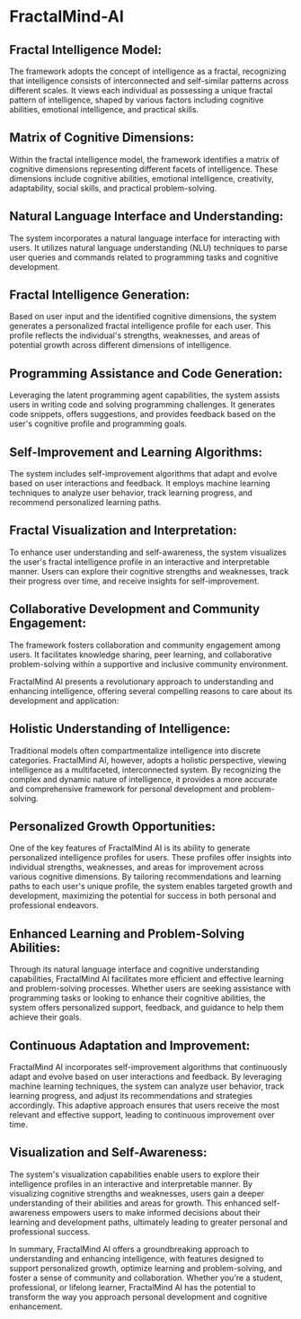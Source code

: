 # FractalMind-AI

## Fractal Intelligence Model:
The framework adopts the concept of intelligence as a fractal, recognizing that intelligence consists of interconnected and self-similar patterns across different scales.
It views each individual as possessing a unique fractal pattern of intelligence, shaped by various factors including cognitive abilities, emotional intelligence, and practical skills.
## Matrix of Cognitive Dimensions:
Within the fractal intelligence model, the framework identifies a matrix of cognitive dimensions representing different facets of intelligence.
These dimensions include cognitive abilities, emotional intelligence, creativity, adaptability, social skills, and practical problem-solving.
## Natural Language Interface and Understanding:
The system incorporates a natural language interface for interacting with users.
It utilizes natural language understanding (NLU) techniques to parse user queries and commands related to programming tasks and cognitive development.
## Fractal Intelligence Generation:
Based on user input and the identified cognitive dimensions, the system generates a personalized fractal intelligence profile for each user.
This profile reflects the individual's strengths, weaknesses, and areas of potential growth across different dimensions of intelligence.
## Programming Assistance and Code Generation:
Leveraging the latent programming agent capabilities, the system assists users in writing code and solving programming challenges.
It generates code snippets, offers suggestions, and provides feedback based on the user's cognitive profile and programming goals.
## Self-Improvement and Learning Algorithms:
The system includes self-improvement algorithms that adapt and evolve based on user interactions and feedback.
It employs machine learning techniques to analyze user behavior, track learning progress, and recommend personalized learning paths.
## Fractal Visualization and Interpretation:
To enhance user understanding and self-awareness, the system visualizes the user's fractal intelligence profile in an interactive and interpretable manner.
Users can explore their cognitive strengths and weaknesses, track their progress over time, and receive insights for self-improvement.
## Collaborative Development and Community Engagement:
The framework fosters collaboration and community engagement among users.
It facilitates knowledge sharing, peer learning, and collaborative problem-solving within a supportive and inclusive community environment.

FractalMind AI presents a revolutionary approach to understanding and enhancing intelligence, offering several compelling reasons to care about its development and application:

## Holistic Understanding of Intelligence: 
Traditional models often compartmentalize intelligence into discrete categories. FractalMind AI, however, adopts a holistic perspective, viewing intelligence as a multifaceted, interconnected system. By recognizing the complex and dynamic nature of intelligence, it provides a more accurate and comprehensive framework for personal development and problem-solving.
## Personalized Growth Opportunities: 
One of the key features of FractalMind AI is its ability to generate personalized intelligence profiles for users. These profiles offer insights into individual strengths, weaknesses, and areas for improvement across various cognitive dimensions. By tailoring recommendations and learning paths to each user's unique profile, the system enables targeted growth and development, maximizing the potential for success in both personal and professional endeavors.
## Enhanced Learning and Problem-Solving Abilities: 
Through its natural language interface and cognitive understanding capabilities, FractalMind AI facilitates more efficient and effective learning and problem-solving processes. Whether users are seeking assistance with programming tasks or looking to enhance their cognitive abilities, the system offers personalized support, feedback, and guidance to help them achieve their goals.
## Continuous Adaptation and Improvement:
FractalMind AI incorporates self-improvement algorithms that continuously adapt and evolve based on user interactions and feedback. By leveraging machine learning techniques, the system can analyze user behavior, track learning progress, and adjust its recommendations and strategies accordingly. This adaptive approach ensures that users receive the most relevant and effective support, leading to continuous improvement over time.
## Visualization and Self-Awareness: 
The system's visualization capabilities enable users to explore their intelligence profiles in an interactive and interpretable manner. By visualizing cognitive strengths and weaknesses, users gain a deeper understanding of their abilities and areas for growth. This enhanced self-awareness empowers users to make informed decisions about their learning and development paths, ultimately leading to greater personal and professional success.

In summary, FractalMind AI offers a groundbreaking approach to understanding and enhancing intelligence, with features designed to support personalized growth, optimize learning and problem-solving, and foster a sense of community and collaboration. Whether you're a student, professional, or lifelong learner, FractalMind AI has the potential to transform the way you approach personal development and cognitive enhancement.
